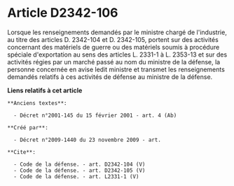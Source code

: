 # Article D2342-106

Lorsque les renseignements demandés par le ministre chargé de l'industrie, au titre des articles D. 2342-104 et D. 2342-105,
portent sur des activités concernant des matériels de guerre ou des matériels soumis à procédure spéciale d'exportation au
sens des articles L. 2331-1 à L. 2353-13 et sur des activités régies par un marché passé au nom du ministre de la défense, la
personne concernée en avise ledit ministre et transmet les renseignements demandés relatifs à ces activités de défense au
ministre de la défense.

**Liens relatifs à cet article**

	**Anciens textes**:

	  - Décret n°2001-145 du 15 février 2001 - art. 4 (Ab)

	**Créé par**:

	  - Décret n°2009-1440 du 23 novembre 2009 - art.

	**Cite**:

	  - Code de la défense. - art. D2342-104 (V)
	  - Code de la défense. - art. D2342-105 (V)
	  - Code de la défense. - art. L2331-1 (V)
